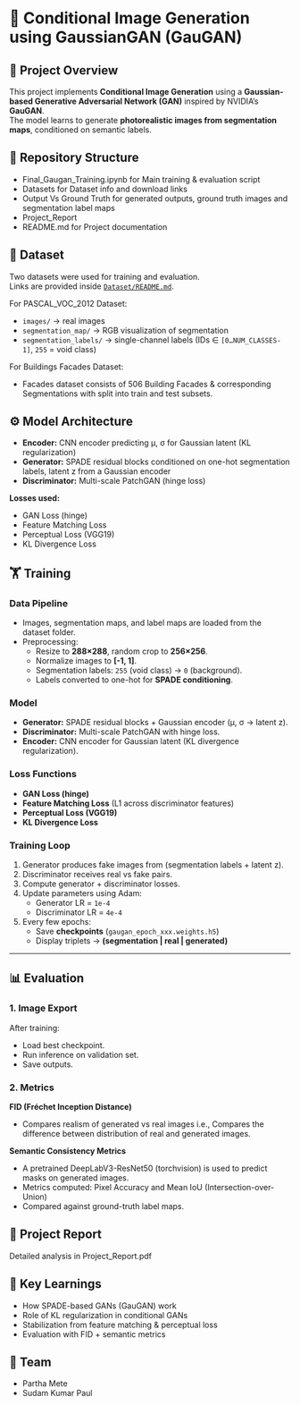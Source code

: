 # 🎨 Conditional Image Generation using GaussianGAN (GauGAN)

## 📌 Project Overview
This project implements **Conditional Image Generation** using a **Gaussian-based Generative Adversarial Network (GAN)** inspired by NVIDIA’s **GauGAN**.  
The model learns to generate **photorealistic images from segmentation maps**, conditioned on semantic labels.  

## 📂 Repository Structure
   - Final_Gaugan_Training.ipynb for Main training & evaluation script
   - Datasets for Dataset info and download links
   - Output Vs Ground Truth for generated outputs, ground truth images and segmentation label maps
   - Project_Report
   - README.md for Project documentation


## 📂 Dataset
Two datasets were used for training and evaluation.  
Links are provided inside [`Dataset/README.md`](Dataset/README.md).

For PASCAL_VOC_2012 Dataset: 
- `images/` → real images  
- `segmentation_map/` → RGB visualization of segmentation  
- `segmentation_labels/` → single-channel labels (IDs ∈ `[0…NUM_CLASSES-1]`, `255` = void class)

For Buildings Facades Dataset:
- Facades dataset consists of 506 Building Facades & corresponding Segmentations with split into train and test subsets.

## ⚙️ Model Architecture
- **Encoder:** CNN encoder predicting μ, σ for Gaussian latent (KL regularization)  
- **Generator:** SPADE residual blocks conditioned on one-hot segmentation labels, latent z from a Gaussian encoder  
- **Discriminator:** Multi-scale PatchGAN (hinge loss)

**Losses used:**
- GAN Loss (hinge)  
- Feature Matching Loss  
- Perceptual Loss (VGG19)  
- KL Divergence Loss

## 🏋️ Training

### Data Pipeline
- Images, segmentation maps, and label maps are loaded from the dataset folder.
- Preprocessing:
  - Resize to **288×288**, random crop to **256×256**.
  - Normalize images to **[-1, 1]**.
  - Segmentation labels: `255` (void class) → `0` (background).
  - Labels converted to one-hot for **SPADE conditioning**.

### Model
- **Generator:** SPADE residual blocks + Gaussian encoder (μ, σ → latent z).
- **Discriminator:** Multi-scale PatchGAN with hinge loss.
- **Encoder:** CNN encoder for Gaussian latent (KL divergence regularization).

### Loss Functions
- **GAN Loss (hinge)**
- **Feature Matching Loss** (L1 across discriminator features)
- **Perceptual Loss (VGG19)**
- **KL Divergence Loss**

### Training Loop
1. Generator produces fake images from (segmentation labels + latent z).  
2. Discriminator receives real vs fake pairs.  
3. Compute generator + discriminator losses.  
4. Update parameters using Adam:  
   - Generator LR = `1e-4`  
   - Discriminator LR = `4e-4`  
5. Every few epochs:
   - Save **checkpoints** (`gaugan_epoch_xxx.weights.h5`)  
   - Display triplets → **(segmentation | real | generated)**  

---

## 📊 Evaluation

### 1. Image Export
After training:
- Load best checkpoint.
- Run inference on validation set.
- Save outputs.

### 2. Metrics

**FID (Fréchet Inception Distance)**
- Compares realism of generated vs real images i.e., Compares the difference between distribution of real and generated images.

**Semantic Consistency Metrics**
- A pretrained DeepLabV3-ResNet50 (torchvision) is used to predict masks on generated images.
- Metrics computed: Pixel Accuracy and Mean IoU (Intersection-over-Union)
- Compared against ground-truth label maps.

## 📑 Project Report
Detailed analysis in Project_Report.pdf

## 📌 Key Learnings
- How SPADE-based GANs (GauGAN) work
- Role of KL regularization in conditional GANs
- Stabilization from feature matching & perceptual loss
- Evaluation with FID + semantic metrics

## 👥 Team
  - Partha Mete 
  - Sudam Kumar Paul 


